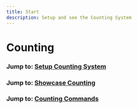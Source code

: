 ```yaml
---
title: Start
description: Setup and see the Counting System
---
```

# Counting

### Jump to: [Setup Counting System](setup.md)

### Jump to: [Showcase Counting](showcase.md)

### Jump to: [Counting Commands](./commands.md)

